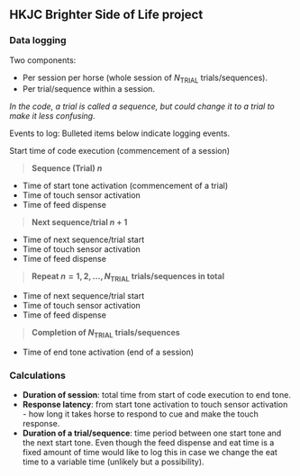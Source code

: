 ## HKJC Brighter Side of Life project

### Data logging

Two components:
- Per session per horse (whole session of $N_{\text{TRIAL}}$ trials/sequences).
- Per trial/sequence within a session.

*In the code, a trial is called a sequence, but could change it to a trial to make it less confusing.*

Events to log: Bulleted items below indicate logging events.

Start time of code execution (commencement of a session)

> **Sequence (Trial) $n$**

- Time of start tone activation (commencement of a trial)
- Time of touch sensor activation
- Time of feed dispense

> **Next sequence/trial $n+1$**

- Time of next sequence/trial start
- Time of touch sensor activation
- Time of feed dispense

> **Repeat $n = 1, 2, \ldots, N_{\text{TRIAL}}$ trials/sequences in total**

- Time of next sequence/trial start
- Time of touch sensor activation
- Time of feed dispense

> **Completion of $N_{\text{TRIAL}}$ trials/sequences**

- Time of end tone activation (end of a session)

### Calculations

- **Duration of session**: total time from start of code execution to end tone.
- **Response latency**: from start tone activation to touch sensor
activation - how long it takes horse to respond to cue and make the touch
response.
- **Duration of a trial/sequence**: time period between one start tone and
the next start tone. Even though the feed dispense and eat time is a
fixed amount of time would like to log this in case we change the eat
time to a variable time (unlikely but a possibility).
